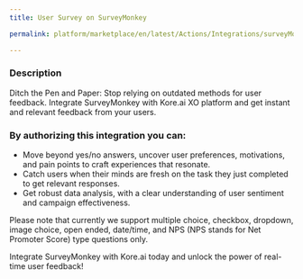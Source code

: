 ```yaml
---
title: User Survey on SurveyMonkey

permalink: platform/marketplace/en/latest/Actions/Integrations/surveyMonkey_userSurvey

---
```


### Description

Ditch the Pen and Paper: Stop relying on outdated methods for user feedback. Integrate SurveyMonkey with Kore.ai XO platform and get instant and relevant feedback from your users.

### By authorizing this integration you can:

- Move beyond yes/no answers, uncover user preferences, motivations, and pain points to craft experiences that resonate. 
- Catch users when their minds are fresh on the task they just completed to get relevant responses.
- Get robust data analysis, with a clear understanding of user sentiment and campaign effectiveness.

Please note that currently we support multiple choice, checkbox, dropdown, image choice, open ended, date/time, and NPS (NPS stands for Net Promoter Score) type questions only.

Integrate SurveyMonkey with Kore.ai today and unlock the power of real-time user feedback!
